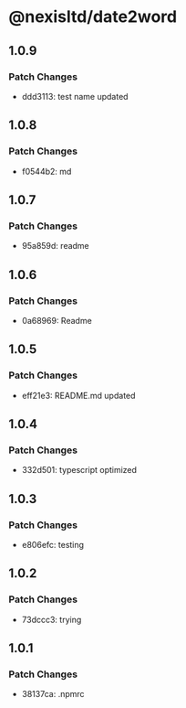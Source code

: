 # @nexisltd/date2word

## 1.0.9

### Patch Changes

- ddd3113: test name updated

## 1.0.8

### Patch Changes

- f0544b2: md

## 1.0.7

### Patch Changes

- 95a859d: readme

## 1.0.6

### Patch Changes

- 0a68969: Readme

## 1.0.5

### Patch Changes

- eff21e3: README.md updated

## 1.0.4

### Patch Changes

- 332d501: typescript optimized

## 1.0.3

### Patch Changes

- e806efc: testing

## 1.0.2

### Patch Changes

- 73dccc3: trying

## 1.0.1

### Patch Changes

- 38137ca: .npmrc
